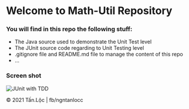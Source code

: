# Welcome to Math-Util Repository

### You will find in this repo the following stuff:
* The Java source used to demonstrate the Unit Test level
* The JUnit source code regarding to Unit Testing level
* .gitignore file and README.md file to manage the content of this repo
* ...

### Screen shot
![JUnit with TDD](https://github.com/thor-coderr/math-util/blob/main/images/math-util-intro.png)

© 2021 Tấn.Lộc | fb/ngntanlocc

